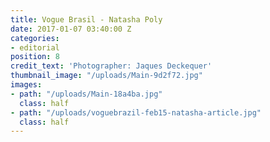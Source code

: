 ```yaml
---
title: Vogue Brasil - Natasha Poly
date: 2017-01-07 03:40:00 Z
categories:
- editorial
position: 8
credit_text: 'Photographer: Jaques Deckequer'
thumbnail_image: "/uploads/Main-9d2f72.jpg"
images:
- path: "/uploads/Main-18a4ba.jpg"
  class: half
- path: "/uploads/voguebrazil-feb15-natasha-article.jpg"
  class: half
---
```


